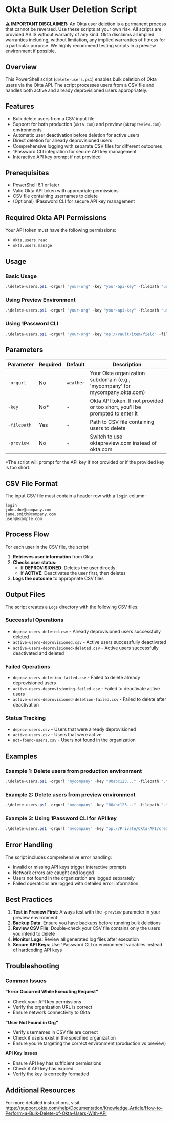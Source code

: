 # Okta Bulk User Deletion Script

**⚠️ IMPORTANT DISCLAIMER:** An Okta user deletion is a permanent process that cannot be reversed. Use these scripts at your own risk. All scripts are provided AS IS without warranty of any kind. Okta disclaims all implied warranties including, without limitation, any implied warranties of fitness for a particular purpose. We highly recommend testing scripts in a preview environment if possible.

## Overview

This PowerShell script (`delete-users.ps1`) enables bulk deletion of Okta users via the Okta API. The script processes users from a CSV file and handles both active and already deprovisioned users appropriately.

## Features

- Bulk delete users from a CSV input file
- Support for both production (`okta.com`) and preview (`oktapreview.com`) environments
- Automatic user deactivation before deletion for active users
- Direct deletion for already deprovisioned users
- Comprehensive logging with separate CSV files for different outcomes
- 1Password CLI integration for secure API key management
- Interactive API key prompt if not provided

## Prerequisites

- PowerShell 6.1 or later
- Valid Okta API token with appropriate permissions
- CSV file containing usernames to delete
- (Optional) 1Password CLI for secure API key management

## Required Okta API Permissions

Your API token must have the following permissions:
- `okta.users.read`
- `okta.users.manage`

## Usage

### Basic Usage

```powershell
.\delete-users.ps1 -orgurl "your-org" -key "your-api-key" -filepath "users.csv"
```

### Using Preview Environment

```powershell
.\delete-users.ps1 -orgurl "your-org" -key "your-api-key" -filepath "users.csv" -preview
```

### Using 1Password CLI

```powershell
.\delete-users.ps1 -orgurl "your-org" -key "op://vault/item/field" -filepath "users.csv"
```

## Parameters

| Parameter | Required | Default | Description |
|-----------|----------|---------|-------------|
| `-orgurl` | No | `weather` | Your Okta organization subdomain (e.g., 'mycompany' for mycompany.okta.com) |
| `-key` | No* | - | Okta API token. If not provided or too short, you'll be prompted to enter it |
| `-filepath` | Yes | - | Path to CSV file containing users to delete |
| `-preview` | No | - | Switch to use oktapreview.com instead of okta.com |

*The script will prompt for the API key if not provided or if the provided key is too short.

## CSV File Format

The input CSV file must contain a header row with a `login` column:

```csv
login
john.doe@company.com
jane.smith@company.com
user@example.com
```

## Process Flow

For each user in the CSV file, the script:

1. **Retrieves user information** from Okta
2. **Checks user status:**
   - If **DEPROVISIONED**: Deletes the user directly
   - If **ACTIVE**: Deactivates the user first, then deletes
3. **Logs the outcome** to appropriate CSV files

## Output Files

The script creates a `Logs` directory with the following CSV files:

### Successful Operations
- `deprov-users-deleted.csv` - Already deprovisioned users successfully deleted
- `active-users-deprovisioned.csv` - Active users successfully deactivated
- `active-users-deprovisioned-deleted.csv` - Active users successfully deactivated and deleted

### Failed Operations
- `deprov-users-deletion-failed.csv` - Failed to delete already deprovisioned users
- `active-users-deprovisioning-failed.csv` - Failed to deactivate active users
- `active-users-deprovisioned-deletion-failed.csv` - Failed to delete after deactivation

### Status Tracking
- `deprov-users.csv` - Users that were already deprovisioned
- `active-users.csv` - Users that were active
- `not-found-users.csv` - Users not found in the organization

## Examples

### Example 1: Delete users from production environment
```powershell
.\delete-users.ps1 -orgurl "mycompany" -key "00abc123..." -filepath ".\users-to-delete.csv"
```

### Example 2: Delete users from preview environment
```powershell
.\delete-users.ps1 -orgurl "mycompany" -key "00abc123..." -filepath ".\users-to-delete.csv" -preview
```

### Example 3: Using 1Password CLI for API key
```powershell
.\delete-users.ps1 -orgurl "mycompany" -key "op://Private/Okta-API/credential" -filepath ".\users-to-delete.csv"
```

## Error Handling

The script includes comprehensive error handling:
- Invalid or missing API keys trigger interactive prompts
- Network errors are caught and logged
- Users not found in the organization are logged separately
- Failed operations are logged with detailed error information

## Best Practices

1. **Test in Preview First**: Always test with the `-preview` parameter in your preview environment
2. **Backup Data**: Ensure you have backups before running bulk deletions
3. **Review CSV File**: Double-check your CSV file contains only the users you intend to delete
4. **Monitor Logs**: Review all generated log files after execution
5. **Secure API Keys**: Use 1Password CLI or environment variables instead of hardcoding API keys

## Troubleshooting

### Common Issues

**"Error Occurred While Executing Request"**
- Check your API key permissions
- Verify the organization URL is correct
- Ensure network connectivity to Okta

**"User Not Found in Org"**
- Verify usernames in CSV file are correct
- Check if users exist in the specified organization
- Ensure you're targeting the correct environment (production vs preview)

**API Key Issues**
- Ensure API key has sufficient permissions
- Check if API key has expired
- Verify the key is correctly formatted

## Additional Resources

For more detailed instructions, visit: https://support.okta.com/help/Documentation/Knowledge_Article/How-to-Perform-a-Bulk-Delete-of-Okta-Users-With-API
